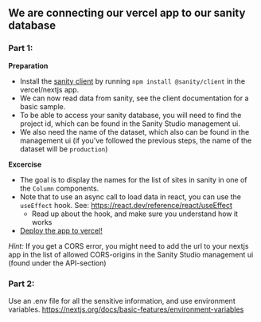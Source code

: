## We are connecting our vercel app to our sanity database

### Part 1:

**Preparation**
* Install the [sanity client](https://www.npmjs.com/package/@sanity/client) by running `npm install @sanity/client` in the vercel/nextjs app.
* We can now read data from sanity, see the client documentation for a basic sample.
* To be able to access your sanity database, you will need to find the project id, which can be found in the Sanity Studio management ui.
* We also need the name of the dataset, which also can be found in the management ui (if you've followed the previous steps, the name of the dataset will be `production`)

**Excercise**
* The goal is to display the names for the list of sites in sanity in one of the `Column` components.
* Note that to use an async call to load data in react, you can use the `useEffect` hook. See: https://react.dev/reference/react/useEffect
  * Read up about the hook, and make sure you understand how it works
* [Deploy the app to vercel!](deploy.md)

_Hint:_ If you get a CORS error, you might need to add the url to your nextjs app in the list of allowed CORS-origins in the Sanity Studio management ui (found under the API-section)

### Part 2:

Use an .env file for all the sensitive information, and use environment variables.
https://nextjs.org/docs/basic-features/environment-variables
